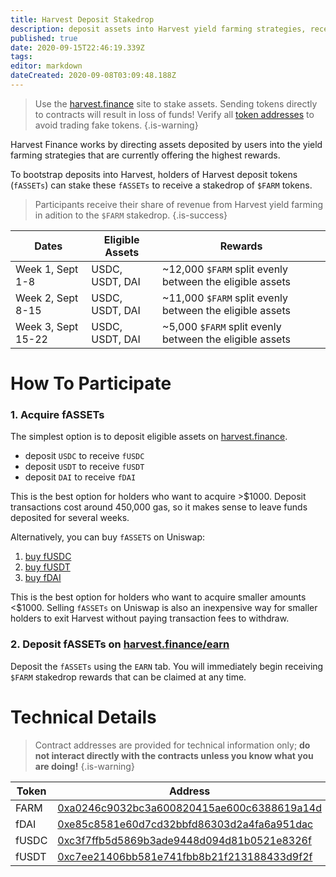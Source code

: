 ```yaml
---
title: Harvest Deposit Stakedrop
description: deposit assets into Harvest yield farming strategies, receive FARM
published: true
date: 2020-09-15T22:46:19.339Z
tags: 
editor: markdown
dateCreated: 2020-09-08T03:09:48.188Z
---
```


> Use the [harvest.finance](https://harvest.finance) site to stake assets. Sending tokens directly to contracts will result in loss of funds! Verify all [token addresses](https://github.com/harvest-finance/harvest) to avoid trading fake tokens.
{.is-warning}

Harvest Finance works by directing assets deposited by users into the yield farming strategies that are currently offering the highest rewards.

To bootstrap deposits into Harvest, holders of Harvest deposit tokens (`fASSETs`) can stake these `fASSETs` to receive a stakedrop of `$FARM` tokens.

> Participants receive their share of revenue from Harvest yield farming in adition to the `$FARM` stakedrop.
{.is-success}


| Dates  | Eligible Assets | Rewards |
|--------|-----------------|---------|
| Week 1, Sept 1-8  | USDC, USDT, DAI | ~12,000 `$FARM` split evenly between the eligible assets|     
| Week 2, Sept 8-15 | USDC, USDT, DAI | ~11,000 `$FARM` split evenly between the eligible assets|     
| Week 3, Sept 15-22 | USDC, USDT, DAI | ~5,000 `$FARM` split evenly between the eligible assets|  

# How To Participate

### 1. Acquire fASSETs

The simplest option is to deposit eligible assets on [harvest.finance](https://harvest.finance).

- deposit `USDC` to receive `fUSDC`
- deposit `USDT` to receive `fUSDT`
- deposit `DAI` to receive `fDAI`

This is the best option for holders who want to acquire >$1000. Deposit transactions cost around 450,000 gas, so it makes sense to leave funds deposited for several weeks.

Alternatively, you can buy `fASSETS` on Uniswap:

1. [buy fUSDC](https://app.uniswap.org/#/swap?outputCurrency=0xc3f7ffb5d5869b3ade9448d094d81b0521e8326f)
2. [buy fUSDT](https://app.uniswap.org/#/swap?outputCurrency=0xc7ee21406bb581e741fbb8b21f213188433d9f2f)
3. [buy fDAI](http://uniswap.exchange/swap?outputCurrency=0xe85c8581e60d7cd32bbfd86303d2a4fa6a951dac)

This is the best option for holders who want to acquire smaller amounts <$1000. Selling `fASSETs` on Uniswap is also an inexpensive way for smaller holders to exit Harvest without paying transaction fees to withdraw.

### 2. Deposit fASSETs on [harvest.finance/earn](https://harvest.finance/earn)

Deposit the `fASSETs` using the `EARN` tab. You will immediately begin receiving `$FARM` stakedrop rewards that can be claimed at any time.




# Technical Details

> Contract addresses are provided for technical information only; **do not interact directly with the contracts unless you know what you are doing!**
{.is-warning}


| Token | Address | Rewards Staking Pool |
|-------|---------|--------------|
| FARM  | [0xa0246c9032bc3a600820415ae600c6388619a14d][es-farm]  | [0xae024F29C26D6f71Ec71658B1980189956B0546D][es-pool-farm-week1] |
| fDAI  | [0xe85c8581e60d7cd32bbfd86303d2a4fa6a951dac][es-fdai]  | [0xF9E5f9024c2f3f2908A1d0e7272861a767C9484b][es-pool-fdai-week1] |
| fUSDC | [0xc3f7ffb5d5869b3ade9448d094d81b0521e8326f][es-fusdc] | [0xE1f9A3EE001a2EcC906E8de637DBf20BB2d44633][es-pool-fusdc-week1] |
| fUSDT | [0xc7ee21406bb581e741fbb8b21f213188433d9f2f][es-fusdt] | [0x5bd997039FFF16F653EF15D1428F2C791519f58d][es-pool-fusdt-week1] |








[es-farm]: https://etherscan.io/token/0xa0246c9032bc3a600820415ae600c6388619a14d
[es-fusdc]: https://etherscan.io/token/0xc3f7ffb5d5869b3ade9448d094d81b0521e8326f
[es-fusdt]: https://etherscan.io/token/0xc7ee21406bb581e741fbb8b21f213188433d9f2f
[es-fdai]: https://etherscan.io/token/0xe85c8581e60d7cd32bbfd86303d2a4fa6a951dac

[es-fdai-contract]: https://etherscan.io/address/0xe85c8581e60d7cd32bbfd86303d2a4fa6a951dac#readContract
[es-fusdt-contract]: https://etherscan.io/address/0xc7ee21406bb581e741fbb8b21f213188433d9f2f#readContract
[es-fusdc-contract]: https://etherscan.io/address/0xc3f7ffb5d5869b3ade9448d094d81b0521e8326f#readContract

[es-pool-farm-week1]: https://etherscan.io/address/0xae024F29C26D6f71Ec71658B1980189956B0546D#readContract
[es-pool-fdai-week1]: https://etherscan.io/address/0xF9E5f9024c2f3f2908A1d0e7272861a767C9484b#readContract
[es-pool-fusdc-week1]: https://etherscan.io/address/0xE1f9A3EE001a2EcC906E8de637DBf20BB2d44633#readContract
[es-pool-fusdt-week1]: https://etherscan.io/address/0x5bd997039FFF16F653EF15D1428F2C791519f58d#readContract

[es-withdraw-buffer]: https://etherscan.io/tx/0x70fddec35fcf1f89fbfff90972be0e04ce0ae8c34abfaf2900e5210fdf86303e
[es-withdraw-nobuffer]: https://etherscan.io/tx/0x959045e3c8fb26a9eeab00e5ebe11fe62012cc7148f4d025c4c7f75ec0bed0bb
[uni-fusdc]: https://app.uniswap.org/#/swap?outputCurrency=0xc3f7ffb5d5869b3ade9448d094d81b0521e8326f












